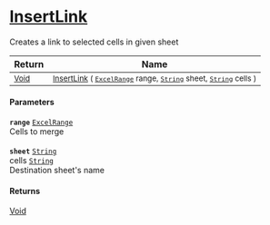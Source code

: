 # [InsertLink](./ExcelHelper-100664108.md)

Creates a link to selected cells in given sheet

| Return | Name | 
| --- | --- | 
| <sub>[Void](https://docs.microsoft.com/en-us/dotnet/api/System.Void)</sub>| <sub>[InsertLink](./ExcelHelper-100664108.md) ( [`ExcelRange`](./ExcelHelper-100664108.md) range, [`String`](https://docs.microsoft.com/en-us/dotnet/api/System.String) sheet, [`String`](https://docs.microsoft.com/en-us/dotnet/api/System.String) cells )</sub>| <br>


#### Parameters
**`range`**  [`ExcelRange`](./ExcelHelper-100664108.md)<br>Cells to merge<br><br>**`sheet`**  [`String`](https://docs.microsoft.com/en-us/dotnet/api/System.String)<br> cells  [`String`](https://docs.microsoft.com/en-us/dotnet/api/System.String)<br>Destination sheet's name
#### Returns
[Void](https://docs.microsoft.com/en-us/dotnet/api/System.Void)